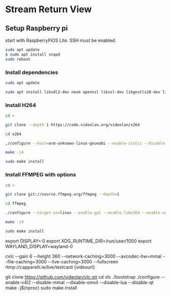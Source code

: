 # Stream Return View

## Setup Raspberry pi

start with RaspberryPiOS Lite. SSH must be enabled.

```bash
sudo apt update
$ sudo apt install snapd
sudo reboot
```

### Install dependencies

```bash
sudo apt update

sudo apt install libsdl2-dev nasm openssl libssl-dev libgnutls28-dev libgles2-mesa-dev xorg-dev build-essential git pulseaudio vlc libavcodec-extra
```

### Install H264

```bash
cd ~

git clone --depth 1 https://code.videolan.org/videolan/x264

cd x264

./configure --host=arm-unknown-linux-gnueabi --enable-static --disable-opencl --disable-asm

make -j4

sudo make install
```

### Install FFMPEG with options

```bash
cd ~

git clone git://source.ffmpeg.org/ffmpeg --depth=1

cd ffmpeg

./configure --target-os=linux --enable-gpl --enable-libx264 --enable-nonfree --enable-ffplay --arch=armel

make -j4

sudo make install
```

export DISPLAY=:0
export XDG_RUNTIME_DIR=/run/user/1000
export WAYLAND_DISPLAY=wayland-0


cvlc --gain 6 --height 360 --network-caching=3000 --avcodec-hw=mmal --file-caching=3000 --live-caching=3000 --fullscreen rtmp://capparelli.ie/live/testcard {videourl}

git clone https://github.com/videolan/vlc.git
cd vlc
./bootstrap
./configure --enable-v4l2 --disable-mmal --disable-omxil --disable-lua --disable-qt
make -j$(nproc)
sudo make install

